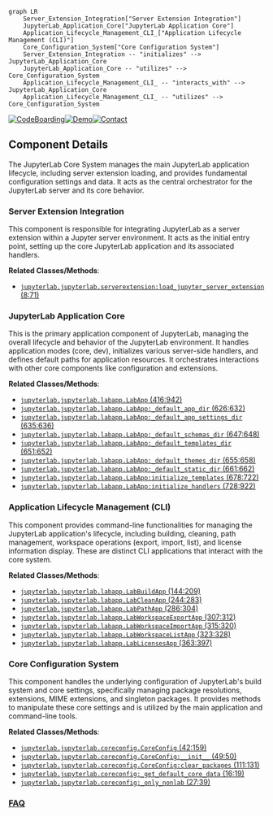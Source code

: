 ```mermaid
graph LR
    Server_Extension_Integration["Server Extension Integration"]
    JupyterLab_Application_Core["JupyterLab Application Core"]
    Application_Lifecycle_Management_CLI_["Application Lifecycle Management (CLI)"]
    Core_Configuration_System["Core Configuration System"]
    Server_Extension_Integration -- "initializes" --> JupyterLab_Application_Core
    JupyterLab_Application_Core -- "utilizes" --> Core_Configuration_System
    Application_Lifecycle_Management_CLI_ -- "interacts_with" --> JupyterLab_Application_Core
    Application_Lifecycle_Management_CLI_ -- "utilizes" --> Core_Configuration_System
```
[![CodeBoarding](https://img.shields.io/badge/Generated%20by-CodeBoarding-9cf?style=flat-square)](https://github.com/CodeBoarding/CodeBoarding)[![Demo](https://img.shields.io/badge/Try%20our-Demo-blue?style=flat-square)](https://www.codeboarding.org/demo)[![Contact](https://img.shields.io/badge/Contact%20us%20-%20contact@codeboarding.org-lightgrey?style=flat-square)](mailto:contact@codeboarding.org)

## Component Details

The JupyterLab Core System manages the main JupyterLab application lifecycle, including server extension loading, and provides fundamental configuration settings and data. It acts as the central orchestrator for the JupyterLab server and its core behavior.

### Server Extension Integration
This component is responsible for integrating JupyterLab as a server extension within a Jupyter server environment. It acts as the initial entry point, setting up the core JupyterLab application and its associated handlers.


**Related Classes/Methods**:

- <a href="https://github.com/jupyterlab/jupyterlab/blob/master/jupyterlab/serverextension.py#L8-L71" target="_blank" rel="noopener noreferrer">`jupyterlab.jupyterlab.serverextension:load_jupyter_server_extension` (8:71)</a>


### JupyterLab Application Core
This is the primary application component of JupyterLab, managing the overall lifecycle and behavior of the JupyterLab environment. It handles application modes (core, dev), initializes various server-side handlers, and defines default paths for application resources. It orchestrates interactions with other core components like configuration and extensions.


**Related Classes/Methods**:

- <a href="https://github.com/jupyterlab/jupyterlab/blob/master/jupyterlab/labapp.py#L416-L942" target="_blank" rel="noopener noreferrer">`jupyterlab.jupyterlab.labapp.LabApp` (416:942)</a>
- <a href="https://github.com/jupyterlab/jupyterlab/blob/master/jupyterlab/labapp.py#L626-L632" target="_blank" rel="noopener noreferrer">`jupyterlab.jupyterlab.labapp.LabApp:_default_app_dir` (626:632)</a>
- <a href="https://github.com/jupyterlab/jupyterlab/blob/master/jupyterlab/labapp.py#L635-L636" target="_blank" rel="noopener noreferrer">`jupyterlab.jupyterlab.labapp.LabApp:_default_app_settings_dir` (635:636)</a>
- <a href="https://github.com/jupyterlab/jupyterlab/blob/master/jupyterlab/labapp.py#L647-L648" target="_blank" rel="noopener noreferrer">`jupyterlab.jupyterlab.labapp.LabApp:_default_schemas_dir` (647:648)</a>
- <a href="https://github.com/jupyterlab/jupyterlab/blob/master/jupyterlab/labapp.py#L651-L652" target="_blank" rel="noopener noreferrer">`jupyterlab.jupyterlab.labapp.LabApp:_default_templates_dir` (651:652)</a>
- <a href="https://github.com/jupyterlab/jupyterlab/blob/master/jupyterlab/labapp.py#L655-L658" target="_blank" rel="noopener noreferrer">`jupyterlab.jupyterlab.labapp.LabApp:_default_themes_dir` (655:658)</a>
- <a href="https://github.com/jupyterlab/jupyterlab/blob/master/jupyterlab/labapp.py#L661-L662" target="_blank" rel="noopener noreferrer">`jupyterlab.jupyterlab.labapp.LabApp:_default_static_dir` (661:662)</a>
- <a href="https://github.com/jupyterlab/jupyterlab/blob/master/jupyterlab/labapp.py#L678-L722" target="_blank" rel="noopener noreferrer">`jupyterlab.jupyterlab.labapp.LabApp:initialize_templates` (678:722)</a>
- <a href="https://github.com/jupyterlab/jupyterlab/blob/master/jupyterlab/labapp.py#L728-L922" target="_blank" rel="noopener noreferrer">`jupyterlab.jupyterlab.labapp.LabApp:initialize_handlers` (728:922)</a>


### Application Lifecycle Management (CLI)
This component provides command-line functionalities for managing the JupyterLab application's lifecycle, including building, cleaning, path management, workspace operations (export, import, list), and license information display. These are distinct CLI applications that interact with the core system.


**Related Classes/Methods**:

- <a href="https://github.com/jupyterlab/jupyterlab/blob/master/jupyterlab/labapp.py#L144-L209" target="_blank" rel="noopener noreferrer">`jupyterlab.jupyterlab.labapp.LabBuildApp` (144:209)</a>
- <a href="https://github.com/jupyterlab/jupyterlab/blob/master/jupyterlab/labapp.py#L244-L283" target="_blank" rel="noopener noreferrer">`jupyterlab.jupyterlab.labapp.LabCleanApp` (244:283)</a>
- <a href="https://github.com/jupyterlab/jupyterlab/blob/master/jupyterlab/labapp.py#L286-L304" target="_blank" rel="noopener noreferrer">`jupyterlab.jupyterlab.labapp.LabPathApp` (286:304)</a>
- <a href="https://github.com/jupyterlab/jupyterlab/blob/master/jupyterlab/labapp.py#L307-L312" target="_blank" rel="noopener noreferrer">`jupyterlab.jupyterlab.labapp.LabWorkspaceExportApp` (307:312)</a>
- <a href="https://github.com/jupyterlab/jupyterlab/blob/master/jupyterlab/labapp.py#L315-L320" target="_blank" rel="noopener noreferrer">`jupyterlab.jupyterlab.labapp.LabWorkspaceImportApp` (315:320)</a>
- <a href="https://github.com/jupyterlab/jupyterlab/blob/master/jupyterlab/labapp.py#L323-L328" target="_blank" rel="noopener noreferrer">`jupyterlab.jupyterlab.labapp.LabWorkspaceListApp` (323:328)</a>
- <a href="https://github.com/jupyterlab/jupyterlab/blob/master/jupyterlab/labapp.py#L363-L397" target="_blank" rel="noopener noreferrer">`jupyterlab.jupyterlab.labapp.LabLicensesApp` (363:397)</a>


### Core Configuration System
This component handles the underlying configuration of JupyterLab's build system and core settings, specifically managing package resolutions, extensions, MIME extensions, and singleton packages. It provides methods to manipulate these core settings and is utilized by the main application and command-line tools.


**Related Classes/Methods**:

- <a href="https://github.com/jupyterlab/jupyterlab/blob/master/jupyterlab/coreconfig.py#L42-L159" target="_blank" rel="noopener noreferrer">`jupyterlab.jupyterlab.coreconfig.CoreConfig` (42:159)</a>
- <a href="https://github.com/jupyterlab/jupyterlab/blob/master/jupyterlab/coreconfig.py#L49-L50" target="_blank" rel="noopener noreferrer">`jupyterlab.jupyterlab.coreconfig.CoreConfig:__init__` (49:50)</a>
- <a href="https://github.com/jupyterlab/jupyterlab/blob/master/jupyterlab/coreconfig.py#L111-L131" target="_blank" rel="noopener noreferrer">`jupyterlab.jupyterlab.coreconfig.CoreConfig:clear_packages` (111:131)</a>
- <a href="https://github.com/jupyterlab/jupyterlab/blob/master/jupyterlab/coreconfig.py#L16-L19" target="_blank" rel="noopener noreferrer">`jupyterlab.jupyterlab.coreconfig:_get_default_core_data` (16:19)</a>
- <a href="https://github.com/jupyterlab/jupyterlab/blob/master/jupyterlab/coreconfig.py#L27-L39" target="_blank" rel="noopener noreferrer">`jupyterlab.jupyterlab.coreconfig:_only_nonlab` (27:39)</a>




### [FAQ](https://github.com/CodeBoarding/GeneratedOnBoardings/tree/main?tab=readme-ov-file#faq)